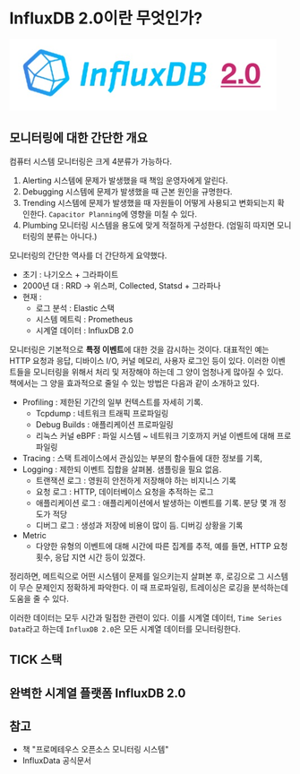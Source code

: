 # InfluxDB 2.0이란 무엇인가?

![logo](../logo.png)

## 모니터링에 대한 간단한 개요

컴퓨터 시스템 모니터링은 크게 4분류가 가능하다.

1. Alerting 시스템에 문제가 발생했을 때 책임 운영자에게 알린다.
2. Debugging 시스템에 문제가 발생했을 때 근본 원인을 규명한다.
3. Trending 시스템에 문제가 발생했을 때 자원들이 어떻게 사용되고 변화되는지 확인한다. `Capacitor Planning`에 영향을 미칠 수 있다.
4. Plumbing 모니터링 시스템을 용도에 맞게 적절하게 구성한다. (엄밀히 따지면 모니터링의 분류는 아니다.)

모니터링의 간단한 역사를 더 간단하게 요약했다.

* 초기 : 나기오스 + 그라파이트
* 2000년 대 : RRD -> 위스퍼, Collected, Statsd + 그라파나
* 현재 : 
    * 로그 분석 : Elastic 스택
    * 시스템 메트릭 : Prometheus
    * 시계열 데이터 : InfluxDB 2.0


모니터링은 기본적으로 **특정 이벤트**에 대한 것을 감시하는 것이다. 대표적인 예는 HTTP 요청과 응답, 디바이스 I/O, 커널 메모리, 사용자 로그인 등이 있다. 이러한 이벤트들을 모니터링을 위해서 처리 및 저장해야 하는데 그 양이 엄청나게 많아질 수 있다. 책에서는 그 양을 효과적으로 줄일 수 있는 방법은 다음과 같이 소개하고 있다.

* Profiling : 제한된 기간의 일부 컨텍스트를 자세히 기록.
    * Tcpdump : 네트워크 트래픽 프로파일링
    * Debug Builds  : 애플리케이션 프로파일링
    * 리눅스 커널 eBPF : 파일 시스템 ~ 네트워크 기호까지 커널 이벤트에 대해 프로파일링
* Tracing : 스택 트레이스에서 관심있는 부분의 함수들에 대한 정보를 기록, 
* Logging : 제한되 이벤트 집합을 살펴봄. 샘플링을 필요 없음.
    * 트랜잭션 로그 : 영원히 안전하게 저장해야 하는 비지니스 기록
    * 요청 로그 : HTTP, 데이터베이스 요청을 추적하는 로그
    * 애플리케이션 로그 : 애플리케이션에서 발생하는 이벤트를 기록. 분당 몇 개 정도가 적당
    * 디버그 로그 : 생성과 저장에 비용이 많이 듬. 디버깅 상황을 기록 
* Metric
    * 다양한 유형의 이벤트에 대해 시간에 따른 집계를 추적, 예를 들면, HTTP 요청 횟수, 응답 지연 시간 등이 있겠다.


정리하면, 메트릭으로 어떤 시스템이 문제를 일으키는지 살펴본 후, 로깅으로 그 시스템이 무슨 문제인지 정확하게 파악한다. 이 때 프로파일링, 트레이싱은 로깅을 분석하는데 도움을 줄 수 있다.

이러한 데이터는 모두 시간과 밀접한 관련이 있다. 이를 시계열 데이터, `Time Series Data`라고 하는데 `InfluxDB 2.0`은 모든 시계열 데이터를 모니터링한다.


## TICK 스택

## 완벽한 시계열 플랫폼 InfluxDB 2.0


## 참고

- 책 "프로메테우스 오픈소스 모니터링 시스템"
- InfluxData 공식문서